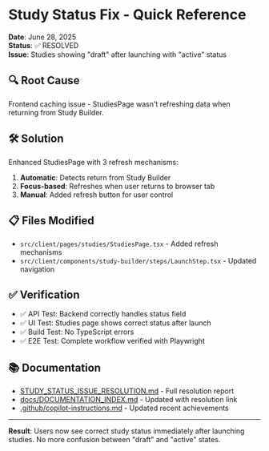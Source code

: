 # Study Status Fix - Quick Reference

**Date**: June 28, 2025  
**Status**: ✅ RESOLVED  
**Issue**: Studies showing "draft" after launching with "active" status  

## 🔍 Root Cause
Frontend caching issue - StudiesPage wasn't refreshing data when returning from Study Builder.

## 🛠️ Solution
Enhanced StudiesPage with 3 refresh mechanisms:
1. **Automatic**: Detects return from Study Builder
2. **Focus-based**: Refreshes when user returns to browser tab  
3. **Manual**: Added refresh button for user control

## 📋 Files Modified
- `src/client/pages/studies/StudiesPage.tsx` - Added refresh mechanisms
- `src/client/components/study-builder/steps/LaunchStep.tsx` - Updated navigation

## ✅ Verification
- ✅ API Test: Backend correctly handles status field
- ✅ UI Test: Studies page shows correct status after launch
- ✅ Build Test: No TypeScript errors
- ✅ E2E Test: Complete workflow verified with Playwright

## 📚 Documentation
- [STUDY_STATUS_ISSUE_RESOLUTION.md](STUDY_STATUS_ISSUE_RESOLUTION.md) - Full resolution report
- [docs/DOCUMENTATION_INDEX.md](docs/DOCUMENTATION_INDEX.md) - Updated with resolution link
- [.github/copilot-instructions.md](.github/copilot-instructions.md) - Updated recent achievements

---
**Result**: Users now see correct study status immediately after launching studies. No more confusion between "draft" and "active" states.

